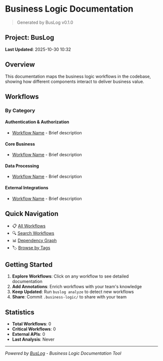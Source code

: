 # Business Logic Documentation

> Generated by BusLog v0.1.0

## Project: BusLog

**Last Updated**: 2025-10-30 10:32

## Overview

This documentation maps the business logic workflows in the codebase, showing how different components interact to deliver business value.

## Workflows

### By Category

#### Authentication & Authorization
- [Workflow Name](workflows/workflow-name.md) - Brief description

#### Core Business
- [Workflow Name](workflows/workflow-name.md) - Brief description

#### Data Processing
- [Workflow Name](workflows/workflow-name.md) - Brief description

#### External Integrations
- [Workflow Name](workflows/workflow-name.md) - Brief description

## Quick Navigation

- 📋 [All Workflows](workflows/)
- 🔍 [Search Workflows](#)
- 📊 [Dependency Graph](#)
- 🏷️ [Browse by Tags](#)

## Getting Started

1. **Explore Workflows**: Click on any workflow to see detailed documentation
2. **Add Annotations**: Enrich workflows with your team's knowledge
3. **Keep Updated**: Run `buslog analyze` to detect new workflows
4. **Share**: Commit `.business-logic/` to share with your team

## Statistics

- **Total Workflows**: 0
- **Critical Workflows**: 0
- **External APIs**: 0
- **Last Analysis**: Never

---

*Powered by [BusLog](https://github.com/yourusername/buslog) - Business Logic Documentation Tool*

